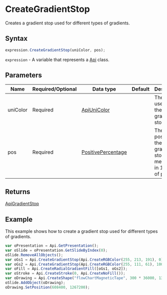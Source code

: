 # CreateGradientStop

Creates a gradient stop used for different types of gradients.

## Syntax

```javascript
expression.CreateGradientStop(uniColor, pos);
```

`expression` - A variable that represents a [Api](../Api.md) class.

## Parameters

| **Name** | **Required/Optional** | **Data type** | **Default** | **Description** |
| ------------- | ------------- | ------------- | ------------- | ------------- |
| uniColor | Required | [ApiUniColor](../../ApiUniColor/ApiUniColor.md) |  | The color used for the gradient stop. |
| pos | Required | [PositivePercentage](../../Enumeration/PositivePercentage.md) |  | The position of the gradient stop measured in 1000th of percent. |

## Returns

[ApiGradientStop](../../ApiGradientStop/ApiGradientStop.md)

## Example

This example shows how to create a gradient stop used for different types of gradients.

```javascript editor-pptx
var oPresentation = Api.GetPresentation();
var oSlide = oPresentation.GetSlideByIndex(0);
oSlide.RemoveAllObjects();
var oGs1 = Api.CreateGradientStop(Api.CreateRGBColor(255, 213, 191), 0);
var oGs2 = Api.CreateGradientStop(Api.CreateRGBColor(255, 111, 61), 100000);
var oFill = Api.CreateRadialGradientFill([oGs1, oGs2]);
var oStroke = Api.CreateStroke(0, Api.CreateNoFill());
var oDrawing = Api.CreateShape("flowChartMagneticTape", 300 * 36000, 130 * 36000, oFill, oStroke);
oSlide.AddObject(oDrawing);
oDrawing.SetPosition(608400, 1267200);
```
